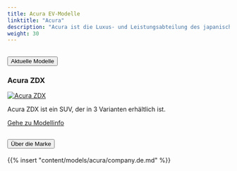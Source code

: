 ```yaml
---
title: Acura EV-Modelle
linktitle: "Acura"
description: "Acura ist die Luxus- und Leistungsabteilung des japanischen Automobilherstellers Honda, die hauptsächlich in Nordamerika ansässig ist. Die Marke wurde 1986 eingeführt und vermarktet Luxus- und Leistungsfahrzeuge. Acura verkauft Autos in den Vereinigten Staaten, Kanada, Mexiko, Panama und Kuwait."
weight: 30
---
```

<!-- markdownlint-disable MD033 -->
<!-- markdownlint-disable MD010 -->


<div class="accordion" id="accordionPanelsStayOpenExample">
    <div class="accordion-item">
        <h2 class="accordion-header">
            <button class="accordion-button" type="button" data-bs-toggle="collapse" data-bs-target="#panelsStayOpen-collapseOne" aria-expanded="true" aria-controls="panelsStayOpen-collapseOne">
                        Aktuelle Modelle
            </button>
        </h2>
        <div id="panelsStayOpen-collapseOne" class="accordion-collapse collapse show">
            <div class="accordion-body">
    <div class="container p-3 mb-4 bg-body-tertiary rounded border">
        <h3>Acura ZDX</h3>
        <div class="row">
            <div class="col col-12 col-md-6">
                <a href="zdx">
                    <img src="https://media.evkx.net/multimedia/models/acura/zdx/zdx_type_s/main_1_st.jpg" class="img-fluid" alt="Acura ZDX" >
                </a>
            </div>
            <div class="col col-12 col-md-6"><p>
Acura ZDX ist ein SUV, der in 3 Varianten erhältlich ist.
</p>
	<a href="zdx/" class="btn btn-outline-primary" role="button">Gehe zu Modellinfo</a>
		</div>
	</div>
</div>
        </div>
    </div>
</div><div class="accordion-item">
    <h2 class="accordion-header">
        <button class="accordion-button" type="button" data-bs-toggle="collapse" data-bs-target="#module-company" aria-expanded="true" aria-controls="module-company">
            Über die Marke
        </button>
    </h2>
    <div id="module-company" class="accordion-collapse collapse">
        <div class="accordion-body">
{{% insert "content/models/acura/company.de.md" %}}
</div>
</div>
</div>
</div>
